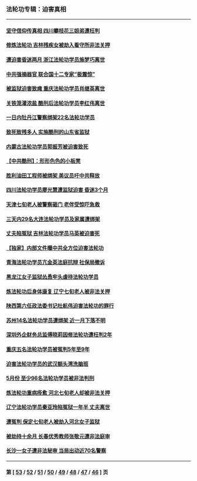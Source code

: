 ### 法轮功专辑：迫害真相
---
#### [坚守信仰传真相 四川攀枝花三姐弟遭枉判](../../pages/nf4379/n13021791.md?06170430) 
#### [修炼法轮功 吉林残疾女被劫入看守所非法关押](../../pages/nf4379/n13024082.md?06170430) 
#### [遭迫害昏迷两月 浙江法轮功学员施梦巧离世](../../pages/nf4379/n13023785.md?06170430) 
#### [中共强摘器官 联合国十二专家“极震惊”](../../pages/nf4379/n13024313.md?06170430) 
#### [被监狱迫害致瘫 重庆法轮功学员肖继英离世](../../pages/nf4379/n13021610.md?06170430) 
#### [关铁笼灌浓盐 酷刑后法轮功学员李红伟离世](../../pages/nf4379/n13020931.md?06170430) 
#### [一日内牡丹江警察绑架22名法轮功学员](../../pages/nf4379/n13019320.md?06170430) 
#### [致死致残多人 实施酷刑的山东省监狱](../../pages/nf4379/n13015426.md?06170430) 
#### [内蒙古法轮功学员郭振芳被迫害致死](../../pages/nf4379/n13018105.md?06170430) 
#### [【中共酷刑】：形形色色的小板凳](../../pages/nf4379/n13016442.md?06170430) 
#### [胜利油田工程师被绑架 美议员吁中共释放](../../pages/nf4379/n13016246.md?06170430) 
#### [四川法轮功学员廖光慧遭监狱迫害 昏迷3个月](../../pages/nf4379/n13015133.md?06170430) 
#### [天津七旬老人被警察砸门 老伴受惊吓急救](../../pages/nf4379/n13012765.md?06170430) 
#### [三天内29名大连法轮功学员及家属遭绑架](../../pages/nf4379/n13012641.md?06170430) 
#### [丈夫陷冤狱 吉林法轮功学员马英被迫害死](../../pages/nf4379/n13010395.md?06170430) 
#### [【独家】内部文件曝中共全方位迫害法轮功](../../pages/nf4379/n12998099.md?06170430) 
#### [青海法轮功学员亢金英法庭抗辩 社保局撤诉](../../pages/nf4379/n13009857.md?06170430) 
#### [黑龙江女子监狱怂恿牢头虐待法轮功学员](../../pages/nf4379/n13007918.md?06170430) 
#### [炼法轮功后身体康复 辽宁七旬老人被非法关押](../../pages/nf4379/n13007696.md?06170430) 
#### [陕西第六任政法委书记杜航伟迫害法轮功的罪行](../../pages/nf4379/n13005495.md?06170430) 
#### [苏州14名法轮功学员遭绑架 近一月下落不明](../../pages/nf4379/n13007209.md?06170430) 
#### [深圳外企财务总监傅晓莉因修法轮功遭枉判2年](../../pages/nf4379/n13004946.md?06170430) 
#### [重庆五名法轮功学员被冤判5年至9年](../../pages/nf4379/n13004833.md?06170430) 
#### [迫害法轮功学员的武汉额头湾洗脑班](../../pages/nf4379/n13003316.md?06170430) 
#### [5月份 至少96名法轮功学员被非法判刑](../../pages/nf4379/n13003083.md?06170430) 
#### [炼法轮功重病痊愈 河北七旬老人却被非法关押](../../pages/nf4379/n13002832.md?06170430) 
#### [辽宁法轮功学员秦亚玲陷冤狱一年半 丈夫离世](../../pages/nf4379/n12998985.md?06170430) 
#### [遭冤判 保定七旬老人被劫入河北女子监狱](../../pages/nf4379/n12999420.md?06170430) 
#### [被劫持十余月 长春优秀教师张敬元遭非法庭审](../../pages/nf4379/n12998678.md?06170430) 
#### [长沙一女子遭非法秘审 当局出动近70名警察](../../pages/nf4379/n12996085.md?06170430) 

---
#### 第 [ [53](./53.md?06170430) / [52](./52.md?06170430) / [51](./51.md?06170430) / [50](./50.md?06170430) / [49](./49.md?06170430) / [48](./48.md?06170430) / [47](./47.md?06170430) / [46](./46.md?06170430) ] 页
